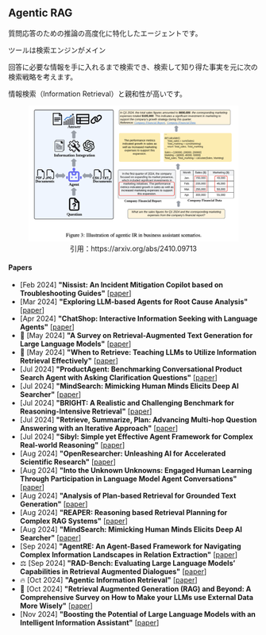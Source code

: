 ## Agentic RAG
質問応答のための推論の高度化に特化したエージェントです。 

ツールは検索エンジンがメイン

回答に必要な情報を手に入れるまで検索でき、検索して知り得た事実を元に次の検索戦略を考えます。

情報検索（Information Retrieval）と親和性が高いです。
<figure style="text-align: center;">
    <img alt="" src="../assets/agentic_rag.png" width="500" />
    <figcaption style="text-align: center;">引用：https://arxiv.org/abs/2410.09713</figcaption>
</figure>

#### Papers
* [Feb 2024] **"Nissist: An Incident Mitigation Copilot based on Troubleshooting Guides"** [[paper](https://arxiv.org/abs/2402.17531)]
* [Mar 2024] **"Exploring LLM-based Agents for Root Cause Analysis"** [[paper](https://arxiv.org/abs/2403.04123)]
* [Apr 2024] **"ChatShop: Interactive Information Seeking with Language Agents"** [[paper](https://arxiv.org/abs/2404.09911)]
* 📖 [May 2024] **"A Survey on Retrieval-Augmented Text Generation for Large Language Models"** [[paper](https://arxiv.org/abs/2404.10981)]
* 📖 [May 2024] **"When to Retrieve: Teaching LLMs to Utilize Information Retrieval Effectively"** [[paper](https://arxiv.org/abs/2404.19705)]
* [Jul 2024] **"ProductAgent: Benchmarking Conversational Product Search Agent with Asking Clarification Questions"** [[paper](https://arxiv.org/abs/2407.00942)]
* [Jul 2024] **"MindSearch: Mimicking Human Minds Elicits Deep AI Searcher"** [[paper](https://arxiv.org/abs/2407.20183)]
* [Jul 2024] **"BRIGHT: A Realistic and Challenging Benchmark for Reasoning-Intensive Retrieval"** [[paper](https://arxiv.org/abs/2407.12883)]
* [Jul 2024] **"Retrieve, Summarize, Plan: Advancing Multi-hop Question Answering with an Iterative Approach"** [[paper](https://arxiv.org/abs/2407.13101)]
* [Jul 2024] **"Sibyl: Simple yet Effective Agent Framework for Complex Real-world Reasoning"** [[paper](https://arxiv.org/abs/2407.10718)]
* [Aug 2024] **"OpenResearcher: Unleashing AI for Accelerated Scientific Research"** [[paper](https://arxiv.org/abs/2408.06941)]
* [Aug 2024] **"Into the Unknown Unknowns: Engaged Human Learning Through Participation in Language Model Agent Conversations"** [[paper](https://arxiv.org/abs/2408.15232)]
* [Aug 2024] **"Analysis of Plan-based Retrieval for Grounded Text Generation"** [[paper](https://arxiv.org/abs/2408.10490)]
* [Aug 2024] **"REAPER: Reasoning based Retrieval Planning for Complex RAG Systems"** [[paper](https://arxiv.org/abs/2407.18553)]
* [Aug 2024] **"MindSearch: Mimicking Human Minds Elicits Deep AI Searcher"** [[paper](https://arxiv.org/abs/2407.20183)]
* [Sep 2024] **"AgentRE: An Agent-Based Framework for Navigating Complex Information Landscapes in Relation Extraction"** [[paper](https://arxiv.org/abs/2409.01854)]
* ⚖️ [Sep 2024] **"RAD-Bench: Evaluating Large Language Models’ Capabilities in Retrieval Augmented Dialogues"** [[paper](https://arxiv.org/abs/2409.12558)]
* 🔥 [Oct 2024] **"Agentic Information Retrieval"** [[paper](https://arxiv.org/abs/2410.09713)]
* 📖 [Oct 2024] **"Retrieval Augmented Generation (RAG) and Beyond: A Comprehensive Survey on How to Make your LLMs use External Data More Wisely"** [[paper](https://arxiv.org/abs/2409.14924)]
* [Nov 2024] **"Boosting the Potential of Large Language Models with an Intelligent Information Assistant"** [[paper](https://arxiv.org/abs/2411.06805)]